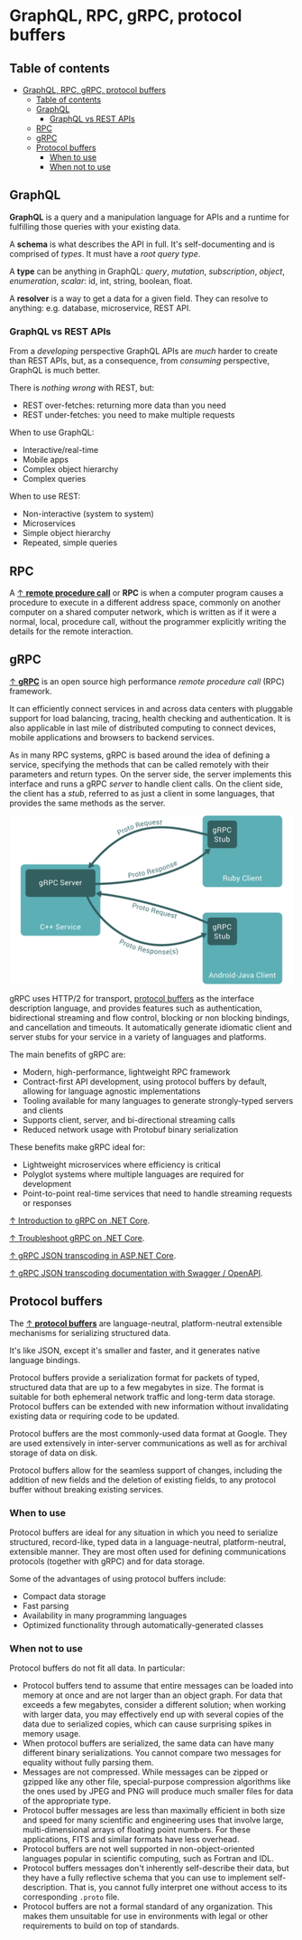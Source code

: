 # GraphQL, RPC, gRPC, protocol buffers

## Table of contents

- [GraphQL, RPC, gRPC, protocol buffers](#graphql-rpc-grpc-protocol-buffers)
  - [Table of contents](#table-of-contents)
  - [GraphQL](#graphql)
    - [GraphQL vs REST APIs](#graphql-vs-rest-apis)
  - [RPC](#rpc)
  - [gRPC](#grpc)
  - [Protocol buffers](#protocol-buffers)
    - [When to use](#when-to-use)
    - [When not to use](#when-not-to-use)

## GraphQL

**GraphQL** is a query and a manipulation language for APIs and a runtime for fulfilling those queries with your existing data.

A **schema** is what describes the API in full. It's self-documenting and is comprised of _types_. It must have a _root query type_.

A **type** can be anything in GraphQL: _query_, _mutation_, _subscription_, _object_, _enumeration_, _scalar_: id, int, string, boolean, float.

A **resolver** is a way to get a data for a given field. They can resolve to anything: e.g. database, microservice, REST API.

### GraphQL vs REST APIs

From a _developing_ perspective GraphQL APIs are _much_ harder to create than REST APIs, but, as a consequence, from _consuming_ perspective, GraphQL is much better.

There is _nothing wrong_ with REST, but:

- REST over-fetches: returning more data than you need
- REST under-fetches: you need to make multiple requests

When to use GraphQL:

- Interactive/real-time
- Mobile apps
- Complex object hierarchy
- Complex queries

When to use REST:

- Non-interactive (system to system)
- Microservices
- Simple object hierarchy
- Repeated, simple queries

## RPC

A [↑ **remote procedure call**](https://en.wikipedia.org/wiki/Remote_procedure_call) or **RPC** is when a computer program causes a procedure to execute in a different address space, commonly on another computer on a shared computer network, which is written as if it were a normal, local, procedure call, without the programmer explicitly writing the details for the remote interaction.

## gRPC

[↑ **gRPC**](https://grpc.io/docs/what-is-grpc/introduction/) is an open source high performance _remote procedure call_ (RPC) framework.

It can efficiently connect services in and across data centers with pluggable support for load balancing, tracing, health checking and authentication. It is also applicable in last mile of distributed computing to connect devices, mobile applications and browsers to backend services.

As in many RPC systems, gRPC is based around the idea of defining a service, specifying the methods that can be called remotely with their parameters and return types. On the server side, the server implements this interface and runs a gRPC _server_ to handle client calls. On the client side, the client has a _stub_, referred to as just a client in some languages, that provides the same methods as the server.

<img src="grpc.svg" alt="Plot" />

gRPC uses HTTP/2 for transport, [protocol buffers](#protocol-buffers) as the interface description language, and provides features such as authentication, bidirectional streaming and flow control, blocking or non blocking bindings, and cancellation and timeouts. It automatically generate idiomatic client and server stubs for your service in a variety of languages and platforms.

The main benefits of gRPC are:

- Modern, high-performance, lightweight RPC framework
- Contract-first API development, using protocol buffers by default, allowing for language agnostic implementations
- Tooling available for many languages to generate strongly-typed servers and clients
- Supports client, server, and bi-directional streaming calls
- Reduced network usage with Protobuf binary serialization

These benefits make gRPC ideal for:

- Lightweight microservices where efficiency is critical
- Polyglot systems where multiple languages are required for development
- Point-to-point real-time services that need to handle streaming requests or responses

[↑ Introduction to gRPC on .NET Core](https://docs.microsoft.com/en-us/aspnet/core/grpc).

[↑ Troubleshoot gRPC on .NET Core](https://docs.microsoft.com/en-us/aspnet/core/grpc/troubleshoot).

[↑ gRPC JSON transcoding in ASP.NET Core](https://learn.microsoft.com/en-us/aspnet/core/grpc/json-transcoding).

[↑ gRPC JSON transcoding documentation with Swagger / OpenAPI](https://learn.microsoft.com/en-us/aspnet/core/grpc/json-transcoding-openapi).

## Protocol buffers

The [↑ **protocol buffers**](https://protobuf.dev/) are language-neutral, platform-neutral extensible mechanisms for serializing structured data.

It's like JSON, except it's smaller and faster, and it generates native language bindings.

Protocol buffers provide a serialization format for packets of typed, structured data that are up to a few megabytes in size. The format is suitable for both ephemeral network traffic and long-term data storage. Protocol buffers can be extended with new information without invalidating existing data or requiring code to be updated.

Protocol buffers are the most commonly-used data format at Google. They are used extensively in inter-server communications as well as for archival storage of data on disk.

Protocol buffers allow for the seamless support of changes, including the addition of new fields and the deletion of existing fields, to any protocol buffer without breaking existing services.

### When to use

Protocol buffers are ideal for any situation in which you need to serialize structured, record-like, typed data in a language-neutral, platform-neutral, extensible manner. They are most often used for defining communications protocols (together with gRPC) and for data storage.

Some of the advantages of using protocol buffers include:

- Compact data storage
- Fast parsing
- Availability in many programming languages
- Optimized functionality through automatically-generated classes

### When not to use

Protocol buffers do not fit all data. In particular:

- Protocol buffers tend to assume that entire messages can be loaded into memory at once and are not larger than an object graph. For data that exceeds a few megabytes, consider a different solution; when working with larger data, you may effectively end up with several copies of the data due to serialized copies, which can cause surprising spikes in memory usage.
- When protocol buffers are serialized, the same data can have many different binary serializations. You cannot compare two messages for equality without fully parsing them.
- Messages are not compressed. While messages can be zipped or gzipped like any other file, special-purpose compression algorithms like the ones used by JPEG and PNG will produce much smaller files for data of the appropriate type.
- Protocol buffer messages are less than maximally efficient in both size and speed for many scientific and engineering uses that involve large, multi-dimensional arrays of floating point numbers. For these applications, FITS and similar formats have less overhead.
- Protocol buffers are not well supported in non-object-oriented languages popular in scientific computing, such as Fortran and IDL.
- Protocol buffers messages don't inherently self-describe their data, but they have a fully reflective schema that you can use to implement self-description. That is, you cannot fully interpret one without access to its corresponding `.proto` file.
- Protocol buffers are not a formal standard of any organization. This makes them unsuitable for use in environments with legal or other requirements to build on top of standards.
